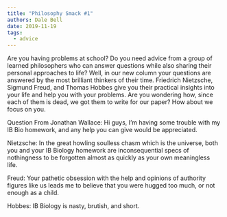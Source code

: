 ```yaml
---
title: "Philosophy Smack #1"
authors: Dale Bell
date: 2019-11-19
tags:
  - advice
---
```


Are you having problems at school? Do you need advice from a group of learned philosophers who can answer questions while also sharing their personal approaches to life? Well, in our new column your questions are answered by the most brilliant thinkers of their time. Friedrich Nietzsche, Sigmund Freud, and Thomas Hobbes give you their practical insights into your life and help you with your problems. Are you wondering how, since each of them is dead, we got them to write for our paper? How about we focus on you. 

Question From Jonathan Wallace: Hi guys, I’m having some trouble with my IB Bio homework, and any help you can give would be appreciated. 

Nietzsche: In the great howling soulless chasm which is the universe, both you and your IB Biology homework are inconsequential specs of nothingness to be forgotten almost as quickly as your own meaningless life. 

Freud: Your pathetic obsession with the help and opinions of authority figures like us leads me to believe that you were hugged too much, or not enough as a child. 

Hobbes: IB Biology is nasty, brutish, and short.
